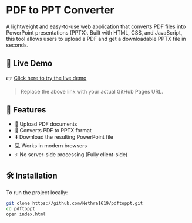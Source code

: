 # PDF to PPT Converter

A lightweight and easy-to-use web application that converts PDF files into PowerPoint presentations (PPTX). Built with HTML, CSS, and JavaScript, this tool allows users to upload a PDF and get a downloadable PPTX file in seconds.

## 🚀 Live Demo

👉 [Click here to try the live demo](https://Nethra1619.github.io/pdftoppt/)

> Replace the above link with your actual GitHub Pages URL.

## 📌 Features

- 📄 Upload PDF documents
- 🔄 Converts PDF to PPTX format
- ⬇️ Download the resulting PowerPoint file
- 💻 Works in modern browsers
- ⚡ No server-side processing (Fully client-side)

## 🛠️ Installation

To run the project locally:

```bash
git clone https://github.com/Nethra1619/pdftoppt.git
cd pdftoppt
open index.html
